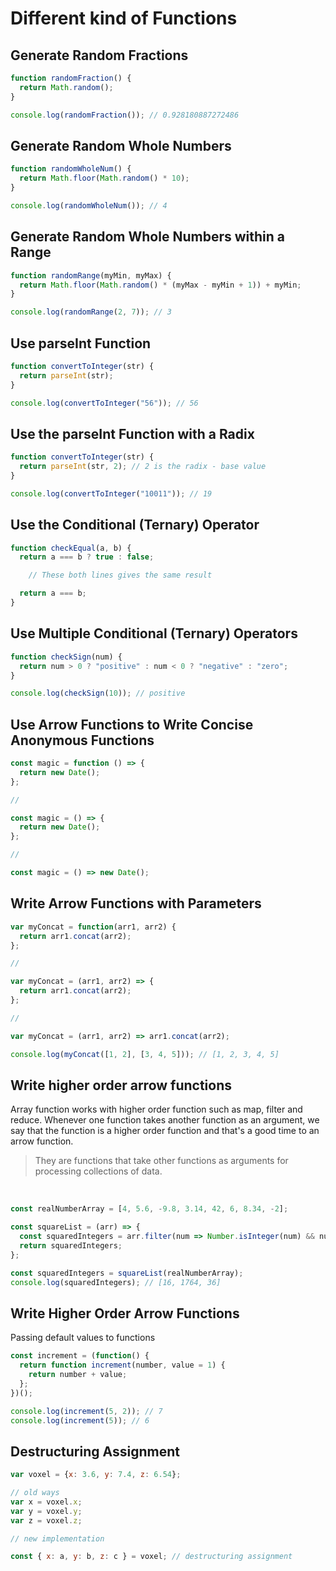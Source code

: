 # Different kind of Functions

## Generate Random Fractions

```js
function randomFraction() {
  return Math.random();
}

console.log(randomFraction()); // 0.928180887272486
```

## Generate Random Whole Numbers

```js
function randomWholeNum() {
  return Math.floor(Math.random() * 10);
}

console.log(randomWholeNum()); // 4
```

## Generate Random Whole Numbers within a Range

```js
function randomRange(myMin, myMax) {
  return Math.floor(Math.random() * (myMax - myMin + 1)) + myMin;
}

console.log(randomRange(2, 7)); // 3
```

## Use parseInt Function

```js
function convertToInteger(str) {
  return parseInt(str);
}

console.log(convertToInteger("56")); // 56
```

## Use the parseInt Function with a Radix

```js
function convertToInteger(str) {
  return parseInt(str, 2); // 2 is the radix - base value
}

console.log(convertToInteger("10011")); // 19
```

## Use the Conditional (Ternary) Operator

```js
function checkEqual(a, b) {
  return a === b ? true : false;

    // These both lines gives the same result

  return a === b;
}
```

## Use Multiple Conditional (Ternary) Operators

```js
function checkSign(num) {
  return num > 0 ? "positive" : num < 0 ? "negative" : "zero";
}

console.log(checkSign(10)); // positive
```

## Use Arrow Functions to Write Concise Anonymous Functions

```js
const magic = function () => {
  return new Date();
};

//

const magic = () => {
  return new Date();
};

// 

const magic = () => new Date();
```

## Write Arrow Functions with Parameters

```js
var myConcat = function(arr1, arr2) {
  return arr1.concat(arr2);
};

//

var myConcat = (arr1, arr2) => {
  return arr1.concat(arr2);
};

//

var myConcat = (arr1, arr2) => arr1.concat(arr2);

console.log(myConcat([1, 2], [3, 4, 5])); // [1, 2, 3, 4, 5]
```

## Write higher order arrow functions

Array function works with higher order function such as map, filter and reduce. Whenever one function takes another function as an argument, we say that the function is a higher order function and that's a good time to an arrow function.

> They are functions that take other functions as arguments for processing collections of data.

<br>

```js
const realNumberArray = [4, 5.6, -9.8, 3.14, 42, 6, 8.34, -2];

const squareList = (arr) => {
  const squaredIntegers = arr.filter(num => Number.isInteger(num) && num > 0).map(x => x * x);
  return squaredIntegers;
};

const squaredIntegers = squareList(realNumberArray);
console.log(squaredIntegers); // [16, 1764, 36]
```

## Write Higher Order Arrow Functions

Passing default values to functions

```js
const increment = (function() {
  return function increment(number, value = 1) {
    return number + value;
  };
})();

console.log(increment(5, 2)); // 7
console.log(increment(5)); // 6
```

## Destructuring Assignment

```js
var voxel = {x: 3.6, y: 7.4, z: 6.54};

// old ways
var x = voxel.x;
var y = voxel.y;
var z = voxel.z;

// new implementation

const { x: a, y: b, z: c } = voxel; // destructuring assignment
```
